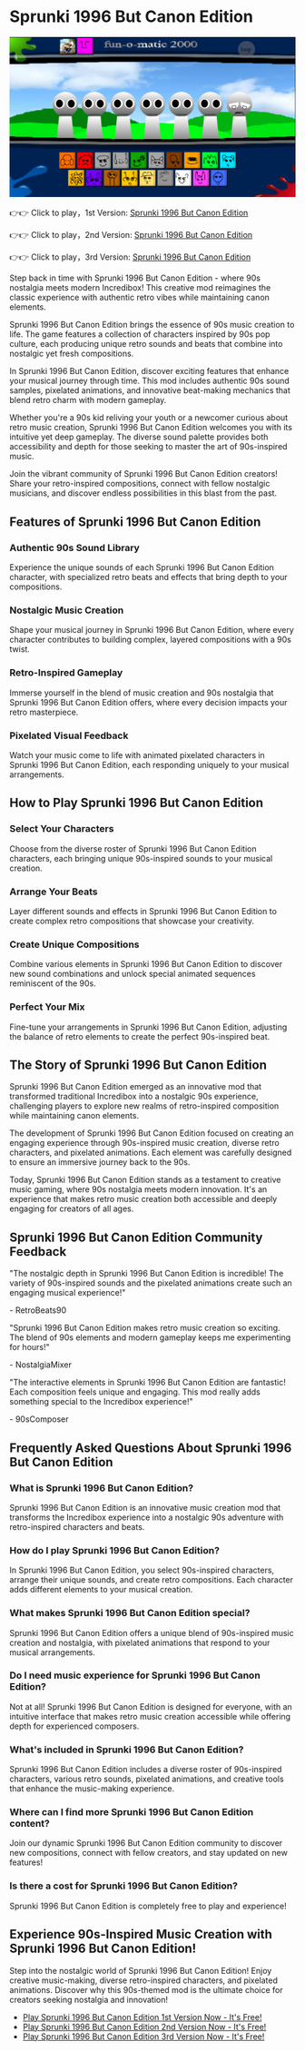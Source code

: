 # Sprunki 1996 But Canon Edition

![Sprunki 1996 But Canon Edition](https://raw.githubusercontent.com/sprunkiscrunkly/sprunki-1996-but-canon-edition/refs/heads/main/sprunki-1996-but-canon-edition.png "Sprunki 1996 But Canon Edition")

👉👉 Click to play，1st Version: [Sprunki 1996 But Canon Edition](https://sprunksters.com/sprunki-1996-but-canon-edition/ "Sprunki 1996 But Canon Edition")

👉👉 Click to play，2nd Version: [Sprunki 1996 But Canon Edition](https://sprunkiscrunkly.com/sprunki-1996-but-canon-edition/ "Sprunki 1996 But Canon Edition")

👉👉 Click to play，3rd Version: [Sprunki 1996 But Canon Edition](https://sprunkipyramixed.com/sprunki-1996-but-canon-edition/ "Sprunki 1996 But Canon Edition")

Step back in time with Sprunki 1996 But Canon Edition - where 90s nostalgia meets modern Incredibox! This creative mod reimagines the classic experience with authentic retro vibes while maintaining canon elements.

Sprunki 1996 But Canon Edition brings the essence of 90s music creation to life. The game features a collection of characters inspired by 90s pop culture, each producing unique retro sounds and beats that combine into nostalgic yet fresh compositions.

In Sprunki 1996 But Canon Edition, discover exciting features that enhance your musical journey through time. This mod includes authentic 90s sound samples, pixelated animations, and innovative beat-making mechanics that blend retro charm with modern gameplay.

Whether you're a 90s kid reliving your youth or a newcomer curious about retro music creation, Sprunki 1996 But Canon Edition welcomes you with its intuitive yet deep gameplay. The diverse sound palette provides both accessibility and depth for those seeking to master the art of 90s-inspired music.

Join the vibrant community of Sprunki 1996 But Canon Edition creators! Share your retro-inspired compositions, connect with fellow nostalgic musicians, and discover endless possibilities in this blast from the past.

## Features of Sprunki 1996 But Canon Edition

### Authentic 90s Sound Library

Experience the unique sounds of each Sprunki 1996 But Canon Edition character, with specialized retro beats and effects that bring depth to your compositions.

### Nostalgic Music Creation

Shape your musical journey in Sprunki 1996 But Canon Edition, where every character contributes to building complex, layered compositions with a 90s twist.

### Retro-Inspired Gameplay

Immerse yourself in the blend of music creation and 90s nostalgia that Sprunki 1996 But Canon Edition offers, where every decision impacts your retro masterpiece.

### Pixelated Visual Feedback

Watch your music come to life with animated pixelated characters in Sprunki 1996 But Canon Edition, each responding uniquely to your musical arrangements.

## How to Play Sprunki 1996 But Canon Edition

### Select Your Characters

Choose from the diverse roster of Sprunki 1996 But Canon Edition characters, each bringing unique 90s-inspired sounds to your musical creation.

### Arrange Your Beats

Layer different sounds and effects in Sprunki 1996 But Canon Edition to create complex retro compositions that showcase your creativity.

### Create Unique Compositions

Combine various elements in Sprunki 1996 But Canon Edition to discover new sound combinations and unlock special animated sequences reminiscent of the 90s.

### Perfect Your Mix

Fine-tune your arrangements in Sprunki 1996 But Canon Edition, adjusting the balance of retro elements to create the perfect 90s-inspired beat.

## The Story of Sprunki 1996 But Canon Edition

Sprunki 1996 But Canon Edition emerged as an innovative mod that transformed traditional Incredibox into a nostalgic 90s experience, challenging players to explore new realms of retro-inspired composition while maintaining canon elements.



The development of Sprunki 1996 But Canon Edition focused on creating an engaging experience through 90s-inspired music creation, diverse retro characters, and pixelated animations. Each element was carefully designed to ensure an immersive journey back to the 90s.

Today, Sprunki 1996 But Canon Edition stands as a testament to creative music gaming, where 90s nostalgia meets modern innovation. It's an experience that makes retro music creation both accessible and deeply engaging for creators of all ages.

## Sprunki 1996 But Canon Edition Community Feedback

"The nostalgic depth in Sprunki 1996 But Canon Edition is incredible! The variety of 90s-inspired sounds and the pixelated animations create such an engaging musical experience!"

\- RetroBeats90

"Sprunki 1996 But Canon Edition makes retro music creation so exciting. The blend of 90s elements and modern gameplay keeps me experimenting for hours!"

\- NostalgiaMixer

"The interactive elements in Sprunki 1996 But Canon Edition are fantastic! Each composition feels unique and engaging. This mod really adds something special to the Incredibox experience!"

\- 90sComposer

## Frequently Asked Questions About Sprunki 1996 But Canon Edition

### What is Sprunki 1996 But Canon Edition?

Sprunki 1996 But Canon Edition is an innovative music creation mod that transforms the Incredibox experience into a nostalgic 90s adventure with retro-inspired characters and beats.

### How do I play Sprunki 1996 But Canon Edition?

In Sprunki 1996 But Canon Edition, you select 90s-inspired characters, arrange their unique sounds, and create retro compositions. Each character adds different elements to your musical creation.

### What makes Sprunki 1996 But Canon Edition special?

Sprunki 1996 But Canon Edition offers a unique blend of 90s-inspired music creation and nostalgia, with pixelated animations that respond to your musical arrangements.

### Do I need music experience for Sprunki 1996 But Canon Edition?

Not at all! Sprunki 1996 But Canon Edition is designed for everyone, with an intuitive interface that makes retro music creation accessible while offering depth for experienced composers.

### What's included in Sprunki 1996 But Canon Edition?

Sprunki 1996 But Canon Edition includes a diverse roster of 90s-inspired characters, various retro sounds, pixelated animations, and creative tools that enhance the music-making experience.

### Where can I find more Sprunki 1996 But Canon Edition content?

Join our dynamic Sprunki 1996 But Canon Edition community to discover new compositions, connect with fellow creators, and stay updated on new features!

### Is there a cost for Sprunki 1996 But Canon Edition?

Sprunki 1996 But Canon Edition is completely free to play and experience!

## Experience 90s-Inspired Music Creation with Sprunki 1996 But Canon Edition!

Step into the nostalgic world of Sprunki 1996 But Canon Edition! Enjoy creative music-making, diverse retro-inspired characters, and pixelated animations. Discover why this 90s-themed mod is the ultimate choice for creators seeking nostalgia and innovation!

- [Play Sprunki 1996 But Canon Edition 1st Version Now - It's Free!](https://sprunksters.com/sprunki-1996-but-canon-edition/)
- [Play Sprunki 1996 But Canon Edition 2nd Version Now - It's Free!](https://sprunkiscrunkly.com/sprunki-1996-but-canon-edition/)
- [Play Sprunki 1996 But Canon Edition 3rd Version Now - It's Free!](https://sprunkipyramixed.com/sprunki-1996-but-canon-edition/)

